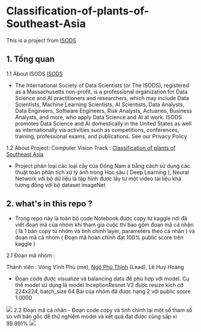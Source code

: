 # Classification-of-plants-of-Southeast-Asia

This is a project from [ISODS](https://www.isods.org/)


## 1. Tổng quan
1.1 About ISODS [ISODS](https://www.isods.org/)

- The International Society of Data Scientists (or The ISODS), registered as a Massachusetts non-profit, is a professional organization for Data Science and AI practitioners and researchers, which may include Data Scientists, Machine Learning Scientists, AI Scientists, Data Analysts, Data Engineers, Software Engineers, Risk Analysts, Actuaries, Business Analysts, and more, who apply Data Science and AI at work. ISODS promotes Data Science and AI domestically in the United States as well as internationally via activities such as competitions, conferences, training, professional exams, and publications. See our Privacy Policy

1.2 About Project:
Computer Vision Track : [Classification of plants of Southeast Asia](https://www.kaggle.com/competitions/classification-of-plants-of-southeast-asia)

- Project phân loại các loại cây của Đông Nam á bằng cách sử dụng các thuật toán phân tích xử lý ảnh trong Học sâu ( Deep Learning ), Neural Network với bộ dữ liệu là tập hình được lấy từ một video tài liệu khá tương đồng với bộ dataset imageNet

## 2. what's in this repo ?
- Trong repo này là toàn bộ code Notebook được copy từ kaggle nơi đã viết đoạn mã của nhóm khi tham gia cuộc thi bao gồm đoạn mã cá nhân ( là 1 bản copy từ nhóm và tinh chỉnh layer, parameters theo cá nhân ) và đoạn mã cả nhóm ( Đoạn mã hoàn chỉnh đạt 100% public score trên kaggle )

2.1 Đoạn mã nhóm :

Thành viên : Vòng Vĩnh Phú (me), [Ngô Phú Thịnh](https://github.com/th1nhng0) (Lead), Lê Huy Hoàng

- Đoạn code được visualize và balancing data để phù hợp với model. Cụ thể model sử dụng là model InceptionResnet V2 được resize kích cỡ 224x224, batch_size 64
Bài của nhóm đã được hạng 2 với public score 1.0000 
<img src="https://cdn.discordapp.com/attachments/783363159020404800/962572141021261864/unknown.png"> 
2.2 Đoạn mã cá nhân
- Đoạn code copy và tinh chỉnh lại một số tham số so với bản gốc để thử nghiệm model và kết quả đạt được cũng sấp xỉ 99.991% 
<img src="https://cdn.discordapp.com/attachments/783363159020404800/963358798863548466/IMG_20220410_121858.jpg"> 
